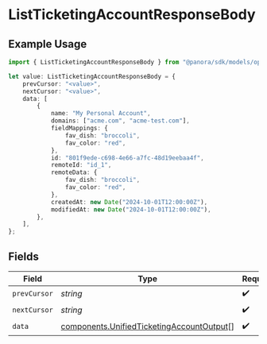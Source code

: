 # ListTicketingAccountResponseBody

## Example Usage

```typescript
import { ListTicketingAccountResponseBody } from "@panora/sdk/models/operations";

let value: ListTicketingAccountResponseBody = {
    prevCursor: "<value>",
    nextCursor: "<value>",
    data: [
        {
            name: "My Personal Account",
            domains: ["acme.com", "acme-test.com"],
            fieldMappings: {
                fav_dish: "broccoli",
                fav_color: "red",
            },
            id: "801f9ede-c698-4e66-a7fc-48d19eebaa4f",
            remoteId: "id_1",
            remoteData: {
                fav_dish: "broccoli",
                fav_color: "red",
            },
            createdAt: new Date("2024-10-01T12:00:00Z"),
            modifiedAt: new Date("2024-10-01T12:00:00Z"),
        },
    ],
};
```

## Fields

| Field                                                                                                  | Type                                                                                                   | Required                                                                                               | Description                                                                                            |
| ------------------------------------------------------------------------------------------------------ | ------------------------------------------------------------------------------------------------------ | ------------------------------------------------------------------------------------------------------ | ------------------------------------------------------------------------------------------------------ |
| `prevCursor`                                                                                           | *string*                                                                                               | :heavy_check_mark:                                                                                     | N/A                                                                                                    |
| `nextCursor`                                                                                           | *string*                                                                                               | :heavy_check_mark:                                                                                     | N/A                                                                                                    |
| `data`                                                                                                 | [components.UnifiedTicketingAccountOutput](../../models/components/unifiedticketingaccountoutput.md)[] | :heavy_check_mark:                                                                                     | N/A                                                                                                    |